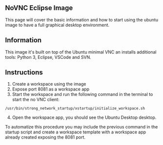 ## NoVNC Eclipse Image

This page will cover the basic information and how to start using the ubuntu image to have a full graphical desktop environment.

## Information

This image it's built on top of the Ubuntu minimal VNC an installs additional tools: Python 3, Eclipse, VSCode and SVN.

## Instructions

1. Create a workspace using the image
2. Expose port 8081 as a workspace app
3. Start the workspace and run the following command in the terminal to start the no VNC client:

```
/usr/bin/strong_network_startup/xstartup/initialize_workspace.sh
```

4. Open the workspace app, you should see the Ubuntu Desktop desktop.

To automatize this procedure you may include the previous command in the startup script and create a workspace template with a workspace app already created exposing the 8081 port.
